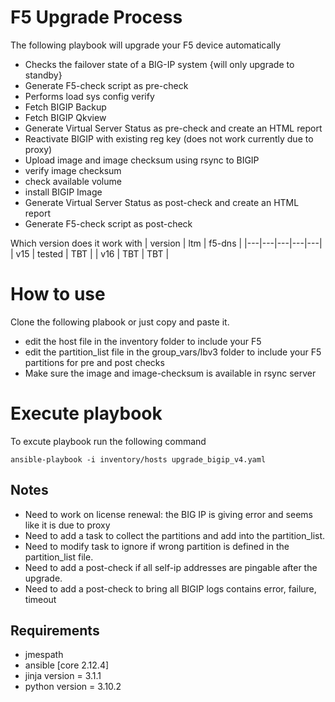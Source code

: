 # F5 Upgrade Process

The following playbook will upgrade your F5 device automatically 

* Checks the failover state of a BIG-IP system {will only upgrade to standby}
* Generate F5-check script as pre-check
* Performs load sys config verify
* Fetch BIGIP Backup
* Fetch BIGIP Qkview
* Generate Virtual Server Status as pre-check and create an HTML report
* Reactivate BIGIP with existing reg key (does not work currently due to proxy)
* Upload image and image checksum using rsync to BIGIP
* verify image checksum
* check available volume
* install BIGIP Image
* Generate Virtual Server Status as post-check and create an HTML report
* Generate F5-check script as post-check


Which version does it work with 
| version | ltm | f5-dns |
|---|---|---|---|---|
| v15 | tested | TBT |
| v16 | TBT | TBT |

# How to use
Clone the following plabook or just copy and paste it.
* edit the host file in the inventory folder to include your F5
* edit the partition_list file in the group_vars/lbv3 folder to include your F5 partitions for pre and post checks
* Make sure the image and image-checksum is available in rsync server

# Execute playbook 

To excute playbook run the following command 
```
ansible-playbook -i inventory/hosts upgrade_bigip_v4.yaml
```

## Notes
* Need to work on license renewal: the BIG IP is giving error and seems like it is due to proxy
* Need to add a task to collect the partitions and add into the partition_list.
* Need to modify task to ignore if wrong partition is defined in the partition_list file.
* Need to add a post-check if all self-ip addresses are pingable after the upgrade.
* Need to add a post-check to bring all BIGIP logs contains error, failure, timeout



## Requirements

* jmespath
* ansible [core 2.12.4]
* jinja version = 3.1.1
* python version = 3.10.2
